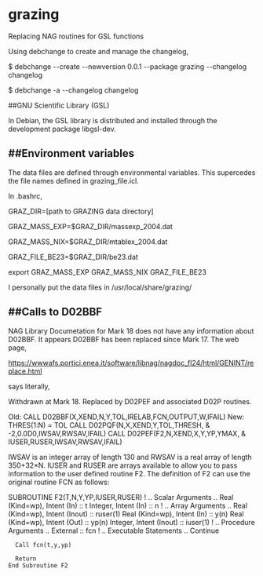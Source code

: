 # grazing

Replacing NAG routines for GSL functions

Using debchange to create and manage the changelog,

$ debchange --create --newversion 0.0.1 --package grazing --changelog changelog

$ debchange -a --changelog changelog

##GNU Scientific Library (GSL)

In Debian, the GSL library is distributed and installed through the development package libgsl-dev.

##Environment variables
---------------------

The data files are defined through environmental variables. This supercedes the file names defined in grazing_file.icl.

In .bashrc,

GRAZ_DIR=[path to GRAZING data directory]

GRAZ_MASS_EXP=$GRAZ_DIR/massexp_2004.dat

GRAZ_MASS_NIX=$GRAZ_DIR/mtablex_2004.dat

GRAZ_FILE_BE23=$GRAZ_DIR/be23.dat

export GRAZ_MASS_EXP GRAZ_MASS_NIX GRAZ_FILE_BE23

I personally put the data files in /usr/local/share/grazing/

##Calls to D02BBF
---------------

NAG Library Documetation for Mark 18 does not have any information about D02BBF. It appears D02BBF has been replaced since Mark 17. The web page,

 https://wwwafs.portici.enea.it/software/libnag/nagdoc_fl24/html/GENINT/replace.html

says literally,

 Withdrawn at Mark 18.
Replaced by D02PEF and associated D02P routines.

Old: CALL D02BBF(X,XEND,N,Y,TOL,IRELAB,FCN,OUTPUT,W,IFAIL)
New:   THRES(1:N) = TOL
     CALL D02PQF(N,X,XEND,Y,TOL,THRESH,  &
                  -2,0.0D0,IWSAV,RWSAV,IFAIL)
     CALL D02PEF(F2,N,XEND,X,Y,YP,YMAX,  &
                  IUSER,RUSER,IWSAV,RWSAV,IFAIL)

IWSAV is an integer array of length 130 and RWSAV is a real array of length 350+32×N.
IUSER and RUSER are arrays available to allow you to pass information to the user defined routine F2.
The definition of F2 can use the original routine FCN as follows:

   SUBROUTINE F2(T,N,Y,YP,IUSER,RUSER)
!     .. Scalar Arguments ..
      Real (Kind=wp), Intent (In)      :: t
      Integer, Intent (In)             :: n
!     .. Array Arguments ..
      Real (Kind=wp), Intent (Inout)   :: ruser(1)
      Real (Kind=wp), Intent (In)      :: y(n)
      Real (Kind=wp), Intent (Out)     :: yp(n)
      Integer, Intent (Inout)          :: iuser(1)
!     .. Procedure Arguments ..
      External                         :: fcn
!     .. Executable Statements ..
      Continue

      Call fcn(t,y,yp)

      Return
    End Subroutine F2

